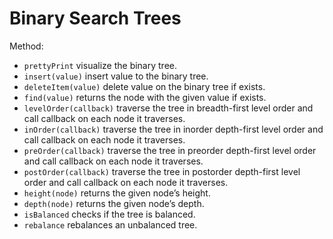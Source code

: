 # Binary Search Trees

Method:

- `prettyPrint` visualize the binary tree.
- `insert(value)` insert value to the binary tree.
- `deleteItem(value)` delete value on the binary tree if exists.
- `find(value)` returns the node with the given value if exists.
- `levelOrder(callback)` traverse the tree in breadth-first level order and call callback on each node it traverses.
- `inOrder(callback)` traverse the tree in inorder depth-first level order and call callback on each node it traverses.
- `preOrder(callback)` traverse the tree in preorder depth-first level order and call callback on each node it traverses.
- `postOrder(callback)` traverse the tree in postorder depth-first level order and call callback on each node it traverses.
- `height(node)` returns the given node’s height.
- `depth(node)` returns the given node’s depth.
- `isBalanced` checks if the tree is balanced.
- `rebalance` rebalances an unbalanced tree.
